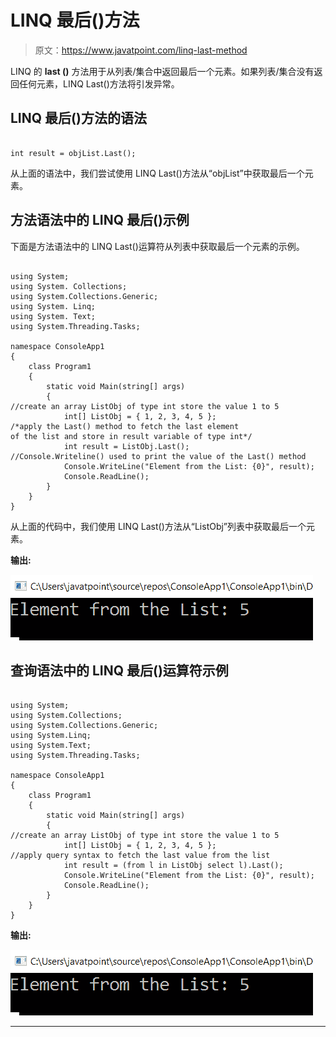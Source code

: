 # LINQ 最后()方法

> 原文：<https://www.javatpoint.com/linq-last-method>

LINQ 的 **last ()** 方法用于从列表/集合中返回最后一个元素。如果列表/集合没有返回任何元素，LINQ Last()方法将引发异常。

## LINQ 最后()方法的语法

```

int result = objList.Last();

```

从上面的语法中，我们尝试使用 LINQ Last()方法从“objList”中获取最后一个元素。

## 方法语法中的 LINQ 最后()示例

下面是方法语法中的 LINQ Last()运算符从列表中获取最后一个元素的示例。

```

using System;
using System. Collections;
using System.Collections.Generic;
using System. Linq;
using System. Text;
using System.Threading.Tasks;

namespace ConsoleApp1
{
    class Program1
    {
        static void Main(string[] args)
        {
//create an array ListObj of type int store the value 1 to 5
            int[] ListObj = { 1, 2, 3, 4, 5 };
/*apply the Last() method to fetch the last element 
of the list and store in result variable of type int*/
            int result = ListObj.Last();
//Console.Writeline() used to print the value of the Last() method
            Console.WriteLine("Element from the List: {0}", result);
            Console.ReadLine();
        }
    }
}

```

从上面的代码中，我们使用 LINQ Last()方法从“ListObj”列表中获取最后一个元素。

**输出:**

![LINQ Last() Method](img/f3ef8e3fc07f4f18acc3c21d19afcf40.png)

## 查询语法中的 LINQ 最后()运算符示例

```

using System;
using System.Collections;
using System.Collections.Generic;
using System.Linq;
using System.Text;
using System.Threading.Tasks;

namespace ConsoleApp1
{
    class Program1
    {
        static void Main(string[] args)
        {
//create an array ListObj of type int store the value 1 to 5
            int[] ListObj = { 1, 2, 3, 4, 5 };
//apply query syntax to fetch the last value from the list
            int result = (from l in ListObj select l).Last();
            Console.WriteLine("Element from the List: {0}", result);
            Console.ReadLine();
        }
    }
}

```

**输出:**

![LINQ Last() Method](img/6e52161a70305c6b0aac0dd83366b73b.png)

* * *